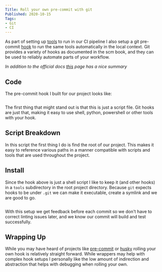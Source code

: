 ```yaml
---
Title: Roll your own pre-commit with git
Published: 2020-10-15
Tags:
- Git
- CI
---
```


As part of setting up [tools](/posts/resharper-ci.md) to run in our CI
pipeline I also setup a git pre-commit [hook](https://git-scm.com/book/en/v2/Customizing-Git-Git-Hooks)
to run the same tools automatically in the local context. Git provides
a variety of hooks as documented in the scm book, and they can be used to
reliably automate parts of your workflow.

*In addition to the official docs [this](https://githooks.com)
page has a nice summary*

## Code

The pre-commit hook I built for our project looks like:

```bash

```

The first thing that might stand out is that this is just a script file.
Git hooks are just that, making it easy to use shell, python, powershell
or other tools with your hook.

## Script Breakdown

In this script the first thing I do is find the root of our project. This
makes it easy to reference various paths in a manner compatible with scripts
and tools that are used throughout the project.

## Install

Since the hook above is just a shell script I like to keep it (and other hooks)
in a `tools` subdirectory in the root project directory. Because `git` expects
hooks to be under `.git` we can make it executable, create a symlink and we
are good to go.

```bash

```

With this setup we get feedback before each commit so we don't have to
correct linting issues later, and we know our commit will build and test
successfully.

## Wrapping Up

While you may have heard of projects like [pre-commit](https://pre-commit.com)
or [husky](https://typicode.github.io/husky/#/) rolling your own hook is
relatively straight forward. While wrappers may help with complex hook setups
I personally like the low amount of indirection and abstraction that helps with
debugging when rolling your own.
